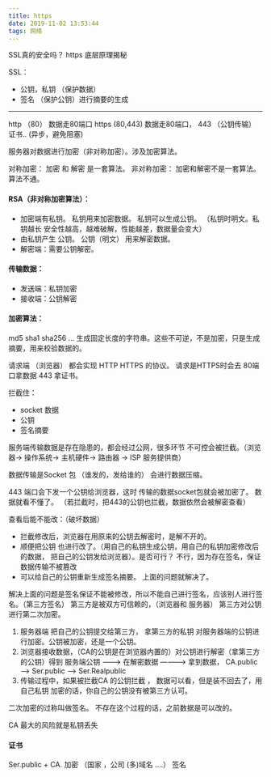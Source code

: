 ```yaml
---
title: https
date: 2019-11-02 13:53:44
tags: 网络
---
```


SSL真的安全吗？ https 底层原理揭秘

SSL：
- 公钥，私钥 （保护数据）
- 签名 （保护公钥）进行摘要的生成

---

http （80） 数据走80端口
https (80,443)  数据走80端口，  443 （公钥传输）证书..  (异步，避免阻塞)

服务器对数据进行加密（非对称加密）。涉及加密算法。


对称加密：   加密 和 解密 是一套算法。
非对称加密： 加密和解密不是一套算法。
算法不通。
	
#### RSA（非对称加密算法）：
- 加密端有私钥。 私钥用来加密数据。 私钥可以生成公钥。 （私钥时明文。私钥越长 安全性越高，越难破解，性能越差，数据量会变大）
- 由私钥产生 公钥。 公钥（明文） 用来解密数据。
- 解密端：需要公钥解密。 

#### 传输数据：
- 发送端：私钥加密 
- 接收端：公钥解密

#### 加密算法： 
md5 sha1 sha256 ... 生成固定长度的字符串。这些不可逆，不是加密，只是生成摘要，用来校验数据的。


请求端 （浏览器） 都会实现 HTTP HTTPS 的协议。 请求是HTTPS时会去 80端口拿数据 443 拿证书。

拦截住：
- socket 数据
- 公钥
- 签名摘要

服务端传输数据是存在隐患的，都会经过公网，很多环节 不可控会被拦截。（浏览器-> 操作系统-> 主机硬件-> 路由器 -> ISP 服务提供商）

数据传输是Socket 包 （谁发的，发给谁的） 会进行数据压缩。 

443 端口会下发一个公钥给浏览器，这时 传输的数据socket包就会被加密了。 数据就看不懂了。 （若拦截时，把443的公钥也拦截，数据依然会被解密查看）

查看后能不能改：（破坏数据）
- 拦截修改后，浏览器在用原来的公钥去解密时，是解不开的。
- 顺便把公钥 也进行改了。（用自己的私钥生成公钥，用自己的私钥加密修改后的数据， 把自己的公钥发给浏览器）。是否可行？ 不行，因为存在签名，保证数据传输不被篡改
- 可以给自己的公钥重新生成签名摘要。 上面的问题就解决了。

解决上面的问题是签名保证不能被修改，所以不能自己进行签名，应该别人进行签名。（第三方签名）  第三方是被双方可信赖的，（浏览器和 服务器）
第三方对公钥进行第二次加密。 


1. 服务器端 把自己的公钥提交给第三方， 拿第三方的私钥 对服务器端的公钥进行加密。公钥被加密，还是一个公钥。
2. 浏览器接收数据，（CA的公钥是在浏览器内置的）对公钥进行解密（拿第三方的公钥）得到 服务端公钥 ---> 在解密数据 ————> 拿到数据，
   CA.public --> Ser.public --> Ser.Realpublic
3. 传输过程中，如果被拦截CA 的公钥拦截 ， 数据可以看，但是装不回去了，用自己私钥 加密的话，你自己的公钥没有被第三方认可。


二次加密的过称叫做签名。 不存在这个过程的话，之前数据是可以改的。


CA 最大的风险就是私钥丢失

#### 证书
Ser.public + CA. 加密 （国家 ，公司 (多)域名 ....） 签名







